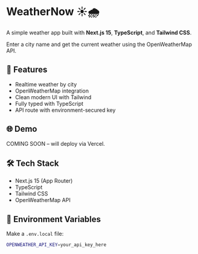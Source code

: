 # WeatherNow ☀️🌧️

A simple weather app built with **Next.js 15**, **TypeScript**, and **Tailwind CSS**.

Enter a city name and get the current weather using the OpenWeatherMap API.

## 🚀 Features

- Realtime weather by city
- OpenWeatherMap integration
- Clean modern UI with Tailwind
- Fully typed with TypeScript
- API route with environment-secured key

## 🌐 Demo

COMING SOON – will deploy via Vercel.

## 🛠️ Tech Stack

- Next.js 15 (App Router)
- TypeScript
- Tailwind CSS
- OpenWeatherMap API

## 🔐 Environment Variables

Make a `.env.local` file:

```bash
OPENWEATHER_API_KEY=your_api_key_here